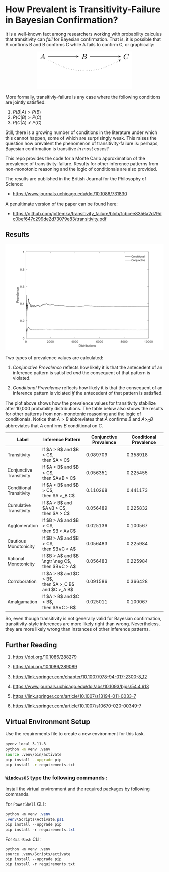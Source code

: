# How Prevalent is Transitivity-Failure in Bayesian Confirmation?

It is a well-known fact among researchers working with probability calculus that transitivity can *fail* for Bayesian confirmation. That is, it is possible that A confirms B and B confirms C while A fails to confirm C, or graphically: 

<p align="center">
<img src="chain.svg" alt="drawing" width="300"/>
</p>

More formally, transitiviy-failure is any case where the following conditions are jointly satisfied:

1. $P(B|A)>P(B)$
1. $P(C|B)>P(C)$
1. $P(C|A)\ngtr P(C)$

Still, there is a growing number of conditions in the literature
under which this cannot happen, some of which are surprisingly weak. This raises the question how prevalent the phenomenon of transitivity-failure is: perhaps, Bayesian confirmation is transitive *in most cases*?

This repo provides the code for a Monte Carlo approximation of the prevalence of transitivity-failure. Results for other inference patterns from non-monotonic reasoning and the logic of conditionals are also provided. 

The results are published in the British Journal for the Philosophy of Science:

- https://www.journals.uchicago.edu/doi/10.1086/731830

A penultimate version of the paper can be found here:

- https://github.com/jottemka/transitivity_failure/blob/1cbcee8356a2d79dc0bef647c299de2d73079e83/transitivity.pdf

## Results

![alt text](transitivity_plot.svg)

Two types of prevalence values are calculated:

1. *Conjunctive Prevalence* reflects how likely it is that the antecedent of an inference pattern is satisfied *and* the consequent of that pattern is violated.

1. *Conditional Prevalence* reflects how likely it is that the consequent of an inference pattern is violated *if* the antecedent of that pattern is satisfied.


The plot above shows how the prevalence values for transitivity stabilize after 10,000 probability distributions. The table below also shows the results for other patterns from non-monotonic reasoning and the logic of conditionals. Notice that $A > B$ abbreviates that $A$ confirms $B$ and $A >_C B$ abbreviates that $A$ confirms $B$ conditional on $C$.

<table id="T_d894f">
  <thead>
    <tr>
      <th id="T_d894f_level0_col0" class="col_heading level0 col0" >Label</th>
      <th id="T_d894f_level0_col1" class="col_heading level0 col1" >Inference Pattern</th>
      <th id="T_d894f_level0_col2" class="col_heading level0 col2" >Conjunctive Prevalence</th>
      <th id="T_d894f_level0_col3" class="col_heading level0 col3" >Conditional Prevalence</th>
    </tr>
  </thead>
  <tbody>
    <tr>
      <td id="T_d894f_row0_col0" class="data row0 col0" >Transitivity</td>
      <td id="T_d894f_row0_col1" class="data row0 col1" >If $A > B$ and $B > C$,<br>then $A > C$</td>
      <td id="T_d894f_row0_col2" class="data row0 col2" >0.089709</td>
      <td id="T_d894f_row0_col3" class="data row0 col3" >0.358918</td>
    </tr>
    <tr>
      <td id="T_d894f_row1_col0" class="data row1 col0" >Conjunctive<br>Transitivity</td>
      <td id="T_d894f_row1_col1" class="data row1 col1" >If $A > B$ and $B > C$,<br>then $A∧B > C$</td>
      <td id="T_d894f_row1_col2" class="data row1 col2" >0.056351</td>
      <td id="T_d894f_row1_col3" class="data row1 col3" >0.225455</td>
    </tr>
    <tr>
      <td id="T_d894f_row2_col0" class="data row2 col0" >Conditional<br>Transitivity</td>
      <td id="T_d894f_row2_col1" class="data row2 col1" >If $A > B$ and $B > C$,<br>then $A >_B C$</td>
      <td id="T_d894f_row2_col2" class="data row2 col2" >0.110268</td>
      <td id="T_d894f_row2_col3" class="data row2 col3" >0.441173</td>
    </tr>
    <tr>
      <td id="T_d894f_row3_col0" class="data row3 col0" >Cumulative<br>Transitivity</td>
      <td id="T_d894f_row3_col1" class="data row3 col1" >If $A > B$ and $A∧B > C$,<br>then $A > C$</td>
      <td id="T_d894f_row3_col2" class="data row3 col2" >0.056489</td>
      <td id="T_d894f_row3_col3" class="data row3 col3" >0.225832</td>
    </tr>
    <tr>
      <td id="T_d894f_row4_col0" class="data row4 col0" >Agglomeration</td>
      <td id="T_d894f_row4_col1" class="data row4 col1" >If $B > A$ and $B > C$,<br>then $B > A∧C$</td>
      <td id="T_d894f_row4_col2" class="data row4 col2" >0.025136</td>
      <td id="T_d894f_row4_col3" class="data row4 col3" >0.100567</td>
    </tr>
    <tr>
      <td id="T_d894f_row5_col0" class="data row5 col0" >Cautious<br>Monotonicity</td>
      <td id="T_d894f_row5_col1" class="data row5 col1" >If $B > A$ and $B > C$,<br>then $B∧C > A$</td>
      <td id="T_d894f_row5_col2" class="data row5 col2" >0.056483</td>
      <td id="T_d894f_row5_col3" class="data row5 col3" >0.225984</td>
    </tr>
    <tr>
      <td id="T_d894f_row6_col0" class="data row6 col0" >Rational<br>Monotonicity</td>
      <td id="T_d894f_row6_col1" class="data row6 col1" >If $B > A$ and $B \ngtr \neg C$,<br>then $B∧C > A$</td>
      <td id="T_d894f_row6_col2" class="data row6 col2" >0.056483</td>
      <td id="T_d894f_row6_col3" class="data row6 col3" >0.225984</td>
    </tr>
    <tr>
      <td id="T_d894f_row7_col0" class="data row7 col0" >Corroboration</td>
      <td id="T_d894f_row7_col1" class="data row7 col1" >If $A > B$ and $C > B$,<br>then $A >_C B$  and $C >_A B$</td>
      <td id="T_d894f_row7_col2" class="data row7 col2" >0.091586</td>
      <td id="T_d894f_row7_col3" class="data row7 col3" >0.366428</td>
    </tr>
    <tr>
      <td id="T_d894f_row8_col0" class="data row8 col0" >Amalgamation</td>
      <td id="T_d894f_row8_col1" class="data row8 col1" >If $A > B$ and $C > B$,<br>then $A∨C > B$</td>
      <td id="T_d894f_row8_col2" class="data row8 col2" >0.025011</td>
      <td id="T_d894f_row8_col3" class="data row8 col3" >0.100067</td>
    </tr>
  </tbody>
</table>




So, even though transitivity is not generally valid for Bayesian confirmation, transitivity-style inferences are more likely right than wrong. Nevertheless, they are more likely wrong than instances of other inference patterns.

## Further Reading

1. https://doi.org/10.1086/288279 

2. https://doi.org/10.1086/289089 

3. https://link.springer.com/chapter/10.1007/978-94-017-2300-8_12

4. https://www.journals.uchicago.edu/doi/abs/10.1093/bjps/54.4.613

5. https://link.springer.com/article/10.1007/s13194-011-0033-7

6. https://link.springer.com/article/10.1007/s10670-020-00349-7


## Virtual Environment Setup

Use the requirements file to create a new environment for this task. 

```Bash
pyenv local 3.11.3
python -m venv .venv
source .venv/bin/activate
pip install --upgrade pip
pip install -r requirements.txt
```

### **`WindowsOS`** type the following commands :

Install the virtual environment and the required packages by following commands.

For `PowerShell` CLI :

```PowerShell
python -m venv .venv
.venv\Scripts\Activate.ps1
pip install --upgrade pip
pip install -r requirements.txt
```

For `Git-Bash` CLI:

```
python -m venv .venv
source .venv/Scripts/activate
pip install --upgrade pip
pip install -r requirements.txt
```